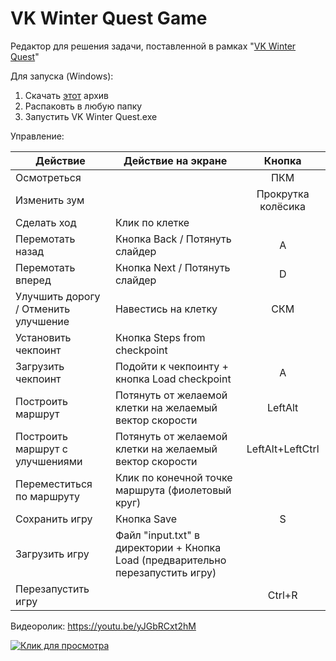 # VK Winter Quest Game
 Редактор для решения задачи, поставленной в рамках "[VK Winter Quest](https://cups.online/ru/workareas/vkwinterquest/659/1205)"
 
 Для запуска (Windows):
  1. Скачать [этот](https://github.com/Shaniser/VK-Winter-Quest-Game/blob/main/PlugAndPlay%20app/DownloadThis.zip) архив
  2. Распаковть в любую папку
  3. Запустить VK Winter Quest.exe

Управление:

|Действие       |Действие на экране              | Кнопка |
| ------------- |------------------| :-----:|
|Осмотреться||ПКМ
|Изменить зум||Прокрутка колёсика
| Сделать ход|Клик по клетке|
|Перемотать назад|Кнопка Back / Потянуть слайдер|A
|Перемотать вперед|Кнопка Next / Потянуть слайдер|D
|Улучшить дорогу / Отменить улучшение|Навестись на клетку|СКМ
|Установить чекпоинт|Кнопка Steps from checkpoint|
|Загрузить чекпоинт|Подойти к чекпоинту + кнопка Load checkpoint|A
|Построить маршрут|Потянуть от желаемой клетки на желаемый вектор скорости|LeftAlt
|Построить маршрут с улучшениями|Потянуть от желаемой клетки на желаемый вектор скорости|LeftAlt+LeftCtrl
|Переместиться по маршруту|Клик по конечной точке маршрута (фиолетовый круг)|
|Сохранить игру|Кнопка Save|S
|Загрузить игру|Файл "input.txt" в директории + Кнопка Load (предварительно перезапустить игру) |
|Перезапустить игру||Ctrl+R

Видеоролик: https://youtu.be/yJGbRCxt2hM

[![Клик для просмотра](https://user-images.githubusercontent.com/48556605/148763301-15e39096-3a78-45cf-8c45-a76f88b62c18.png)](https://youtu.be/yJGbRCxt2hM)
